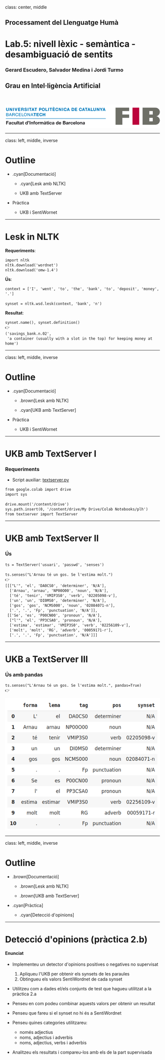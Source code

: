 class: center, middle

## Processament del Llenguatge Humà

# Lab.5: nivell lèxic - semàntica - <br> desambiguació de sentits

### Gerard Escudero, Salvador Medina i Jordi Turmo

## Grau en Intel·ligència Artificial

<br>

![:scale 75%](../fib.png)

---
class: left, middle, inverse

# Outline

- .cyan[Documentació]

  - .cyan[Lesk amb NLTK]

  - UKB amb TextServer

- Pràctica

  - UKB i SentiWornet

---

# Lesk in NLTK

**Requeriments**:

```python3
import nltk
nltk.download('wordnet')
nltk.download('omw-1.4')
```

**Ús**:

```python3
context = ['I', 'went', 'to', 'the', 'bank', 'to', 'deposit', 'money', '.']

synset = nltk.wsd.lesk(context, 'bank', 'n')
```

**Resultat**:

```python3
synset.name(), synset.definition()
👉
('savings_bank.n.02',
 'a container (usually with a slot in the top) for keeping money at home')
```

---
class: left, middle, inverse

# Outline

- .cyan[Documentació]

  - .brown[Lesk amb NLTK]

  - .cyan[UKB amb TextServer]

- Pràctica

  - UKB i SentiWornet

---

# UKB amb TextServer I

### Requeriments

- Script auxiliar: [textserver.py](../codes/textserver.py)

```
from google.colab import drive
import sys

drive.mount('/content/drive')
sys.path.insert(0, '/content/drive/My Drive/Colab Notebooks/plh')
from textserver import TextServer
```

---

# UKB amb TextServer II

### Ús

```
ts = TextServer('usuari', 'passwd', 'senses') 

ts.senses("L'Arnau té un gos. Se l'estima molt.")
👉
[[["L'", 'el', 'DA0CS0', 'determiner', 'N/A'],
  ['Arnau', 'arnau', 'NP00O00', 'noun', 'N/A'],
  ['té', 'tenir', 'VMIP3S0', 'verb', '02205098-v'],
  ['un', 'un', 'DI0MS0', 'determiner', 'N/A'],
  ['gos', 'gos', 'NCMS000', 'noun', '02084071-n'],
  ['.', '.', 'Fp', 'punctuation', 'N/A']],
 [['Se', 'es', 'P00CN00', 'pronoun', 'N/A'],
  ["l'", 'el', 'PP3CSA0', 'pronoun', 'N/A'],
  ['estima', 'estimar', 'VMIP3S0', 'verb', '02256109-v'],
  ['molt', 'molt', 'RG', 'adverb', '00059171-r'],
  ['.', '.', 'Fp', 'punctuation', 'N/A']]]
```

---

# UKB a TextServer III

### Ús amb pandas

```
ts.senses("L'Arnau té un gos. Se l'estima molt.", pandas=True)
👉  
```
![:scale 50%](figures/pandas.png)

---
class: left, middle, inverse

# Outline

- .brown[Documentació]

  - .brown[Lesk amb NLTK]

  - .brown[UKB amb TextServer]

- .cyan[Pràctica]

  - .cyan[Detecció d'opinions]

---

# Detecció d'opinions (pràctica 2.b)

#### Enunciat

* Implementeu un detector d'opinions positives o negatives no supervisat
  1. Apliqueu l'UKB per obtenir els synsets de les paraules
  2. Obtingueu els valors SentiWordnet de cada synset

* Utilitzeu com a dades el/els conjunts de test que hagueu utilitzat a la pràctica 2.a

* Penseu en com podeu combinar aquests valors per obtenir un resultat

* Penseu que fareu si el synset no hi és a SentiWordnet

* Penseu quines categories utilitzareu:
  - només adjectius
  - noms, adjectius i adverbis
  - noms, adjectius, verbs i adverbis

* Analitzeu els resultats i compareu-los amb els de la part supervisada




